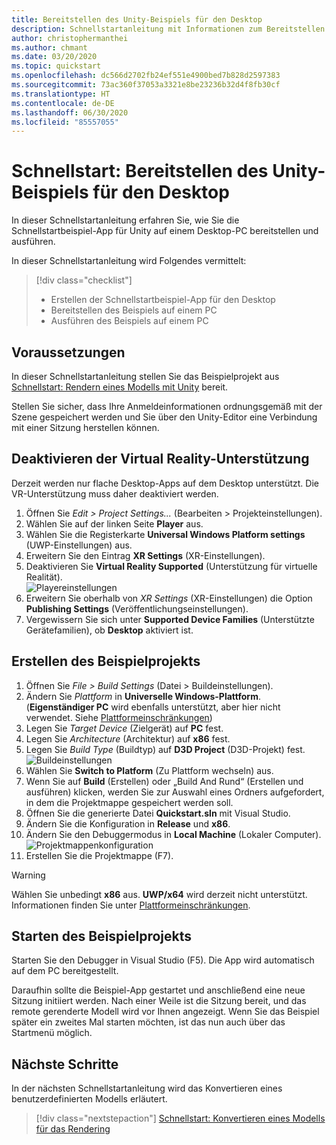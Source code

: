 ```yaml
---
title: Bereitstellen des Unity-Beispiels für den Desktop
description: Schnellstartanleitung mit Informationen zum Bereitstellen des Unity-Beispiels auf einem Desktop-PC
author: christophermanthei
ms.author: chmant
ms.date: 03/20/2020
ms.topic: quickstart
ms.openlocfilehash: dc566d2702fb24ef551e4900bed7b828d2597383
ms.sourcegitcommit: 73ac360f37053a3321e8be23236b32d4f8fb30cf
ms.translationtype: HT
ms.contentlocale: de-DE
ms.lasthandoff: 06/30/2020
ms.locfileid: "85557055"
---
```

# <a name="quickstart-deploy-unity-sample-to-desktop"></a>Schnellstart: Bereitstellen des Unity-Beispiels für den Desktop

In dieser Schnellstartanleitung erfahren Sie, wie Sie die Schnellstartbeispiel-App für Unity auf einem Desktop-PC bereitstellen und ausführen.

In dieser Schnellstartanleitung wird Folgendes vermittelt:

> [!div class="checklist"]
>
>* Erstellen der Schnellstartbeispiel-App für den Desktop
>* Bereitstellen des Beispiels auf einem PC
>* Ausführen des Beispiels auf einem PC

## <a name="prerequisites"></a>Voraussetzungen

In dieser Schnellstartanleitung stellen Sie das Beispielprojekt aus [Schnellstart: Rendern eines Modells mit Unity](render-model.md) bereit.

Stellen Sie sicher, dass Ihre Anmeldeinformationen ordnungsgemäß mit der Szene gespeichert werden und Sie über den Unity-Editor eine Verbindung mit einer Sitzung herstellen können.

## <a name="disable-virtual-reality-support"></a>Deaktivieren der Virtual Reality-Unterstützung

Derzeit werden nur flache Desktop-Apps auf dem Desktop unterstützt. Die VR-Unterstützung muss daher deaktiviert werden.

1. Öffnen Sie *Edit > Project Settings...* (Bearbeiten > Projekteinstellungen).
1. Wählen Sie auf der linken Seite **Player** aus.
1. Wählen Sie die Registerkarte **Universal Windows Platform settings** (UWP-Einstellungen) aus.
1. Erweitern Sie den Eintrag **XR Settings** (XR-Einstellungen).
1. Deaktivieren Sie **Virtual Reality Supported** (Unterstützung für virtuelle Realität).\
    ![Playereinstellungen](./media/unity-disable-xr.png)
1. Erweitern Sie oberhalb von *XR Settings* (XR-Einstellungen) die Option **Publishing Settings** (Veröffentlichungseinstellungen).
1. Vergewissern Sie sich unter **Supported Device Families** (Unterstützte Gerätefamilien), ob **Desktop** aktiviert ist.

## <a name="build-the-sample-project"></a>Erstellen des Beispielprojekts

1. Öffnen Sie *File > Build Settings* (Datei > Buildeinstellungen).
1. Ändern Sie *Plattform* in **Universelle Windows-Plattform**. (**Eigenständiger PC** wird ebenfalls unterstützt, aber hier nicht verwendet. Siehe [Plattformeinschränkungen](../reference/limits.md#platform-limitations))
1. Legen Sie *Target Device* (Zielgerät) auf **PC** fest.
1. Legen Sie *Architecture* (Architektur) auf **x86** fest.
1. Legen Sie *Build Type* (Buildtyp) auf **D3D Project** (D3D-Projekt) fest.\
  ![Buildeinstellungen](./media/unity-build-settings-pc.png)
1. Wählen Sie **Switch to Platform** (Zu Plattform wechseln) aus.
1. Wenn Sie auf **Build** (Erstellen) oder „Build And Rund“ (Erstellen und ausführen) klicken, werden Sie zur Auswahl eines Ordners aufgefordert, in dem die Projektmappe gespeichert werden soll.
1. Öffnen Sie die generierte Datei **Quickstart.sln** mit Visual Studio.
1. Ändern Sie die Konfiguration in **Release** und **x86**.
1. Ändern Sie den Debuggermodus in **Local Machine** (Lokaler Computer).\
  ![Projektmappenkonfiguration](./media/unity-deploy-config-pc.png)
1. Erstellen Sie die Projektmappe (F7).

> [!WARNING]
> Wählen Sie unbedingt **x86** aus. **UWP/x64** wird derzeit nicht unterstützt. Informationen finden Sie unter [Plattformeinschränkungen](../reference/limits.md#platform-limitations).

## <a name="launch-the-sample-project"></a>Starten des Beispielprojekts

Starten Sie den Debugger in Visual Studio (F5). Die App wird automatisch auf dem PC bereitgestellt.

Daraufhin sollte die Beispiel-App gestartet und anschließend eine neue Sitzung initiiert werden. Nach einer Weile ist die Sitzung bereit, und das remote gerenderte Modell wird vor Ihnen angezeigt.
Wenn Sie das Beispiel später ein zweites Mal starten möchten, ist das nun auch über das Startmenü möglich.

## <a name="next-steps"></a>Nächste Schritte

In der nächsten Schnellstartanleitung wird das Konvertieren eines benutzerdefinierten Modells erläutert.

> [!div class="nextstepaction"]
> [Schnellstart: Konvertieren eines Modells für das Rendering](convert-model.md)
